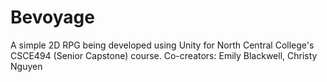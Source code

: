 # Bevoyage
A simple 2D RPG being developed using Unity for North Central College's CSCE494 (Senior Capstone) course. Co-creators: Emily Blackwell, Christy Nguyen 
